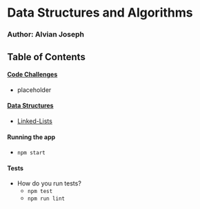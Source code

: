 # Data Structures and Algorithms

### Author: Alvian Joseph


## Table of Contents

#### [Code Challenges](https://github.com/alvian-401-advanced-javascript/data-structures-and-algorithms/tree/master/challenges)
  * placeholder





#### [Data Structures](https://github.com/alvian-401-advanced-javascript/data-structures-and-algorithms/tree/master/data-structures)  
 * [Linked-Lists](https://github.com/alvian-401-advanced-javascript/data-structures-and-algorithms/tree/master/data-structures/linked-lists)
  
  
  



#### Running the app
* `npm start`


  
#### Tests
* How do you run tests?
  * `npm test`
  * `npm run lint`
